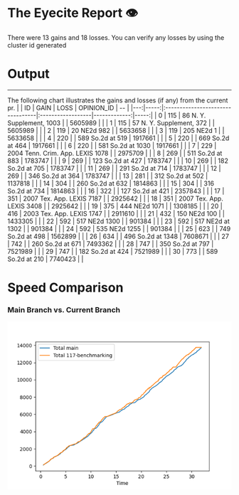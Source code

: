 # The Eyecite Report :eye:
There were 13 gains and 18 losses.
You can verify any losses by using the cluster id generated
# Output
---------

The following chart illustrates the gains and losses (if any) from the current pr.
|    |   ID | GAIN                             | LOSS              |   OPINION_ID |   -- |
|---:|-----:|:---------------------------------|:------------------|-------------:|-----:|
|  0 |  115 | 86 N. Y. Supplement, 1003        |                   |      5605989 |      |
|  1 |  115 | 57 N. Y. Supplement, 372         |                   |      5605989 |      |
|  2 |  119 | 20 NE2d 982                      |                   |      5633658 |      |
|  3 |  119 | 205 NE2d 1                       |                   |      5633658 |      |
|  4 |  220 |                                  | 589 So.2d at 519  |      1917661 |      |
|  5 |  220 |                                  | 669 So.2d at 464  |      1917661 |      |
|  6 |  220 |                                  | 581 So.2d at 1030 |      1917661 |      |
|  7 |  229 | 2004 Tenn. Crim. App. LEXIS 1078 |                   |      2975709 |      |
|  8 |  269 |                                  | 511 So.2d at 883  |      1783747 |      |
|  9 |  269 |                                  | 123 So.2d at 427  |      1783747 |      |
| 10 |  269 |                                  | 182 So.2d at 705  |      1783747 |      |
| 11 |  269 |                                  | 291 So.2d at 714  |      1783747 |      |
| 12 |  269 |                                  | 346 So.2d at 364  |      1783747 |      |
| 13 |  281 |                                  | 312 So.2d at 502  |      1137818 |      |
| 14 |  304 |                                  | 260 So.2d at 632  |      1814863 |      |
| 15 |  304 |                                  | 316 So.2d at 734  |      1814863 |      |
| 16 |  322 |                                  | 127 So.2d at 421  |      2357843 |      |
| 17 |  351 | 2007 Tex. App. LEXIS 7187        |                   |      2925642 |      |
| 18 |  351 | 2007 Tex. App. LEXIS 3408        |                   |      2925642 |      |
| 19 |  375 | 444 NE2d 1071                    |                   |      1308185 |      |
| 20 |  416 | 2003 Tex. App. LEXIS 1747        |                   |      2911610 |      |
| 21 |  432 | 150 NE2d 100                     |                   |      1433305 |      |
| 22 |  592 | 517 NE2d 1300                    |                   |       901384 |      |
| 23 |  592 | 517 NE2d at 1302                 |                   |       901384 |      |
| 24 |  592 | 535 NE2d 1255                    |                   |       901384 |      |
| 25 |  623 |                                  | 749 So.2d at 498  |      1562899 |      |
| 26 |  634 |                                  | 496 So.2d at 1348 |      7608671 |      |
| 27 |  742 |                                  | 260 So.2d at 671  |      7493362 |      |
| 28 |  747 |                                  | 350 So.2d at 797  |      7521989 |      |
| 29 |  747 |                                  | 182 So.2d at 424  |      7521989 |      |
| 30 |  773 |                                  | 589 So.2d at 210  |      7740423 |      |

# Speed Comparison
### Main Branch vs. Current Branch
![image](https://github.com/flooie/pingme/blob/main/pr8-time-comparison.png?raw=true)
